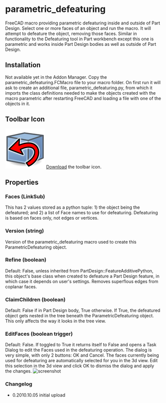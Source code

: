 # parametric_defeaturing
FreeCAD macro providing parametric defeaturing inside and outside of Part Design.  Select one or more faces of an object and run the macro.  It will attempt to defeature the object, removing those faces.  Similar in functionality to the Defeaturing tool in Part workbench except this one is parametric and works inside Part Design bodies as well as outside of Part Design.

## Installation
Not available yet in the Addon Manager.  Copy the parametric_defeaturing.FCMacro file to your macro folder.  On first run it will ask to create an additional file, parametric_defeaturing.py, from which it imports the class definitions needed to make the objects created with the macro parametric after restarting FreeCAD and loading a file with one of the objects in it.

## Toolbar Icon
<img src="parametric_defeaturing.svg" alt="toolbar icon"> <a href="parametric_defeaturing.svg">Download</a> the toolbar icon.

## Properties
### Faces (LinkSub)
This has 2 values stored as a python tuple: 1) the object being the defeatured; and 2) a list of Face names to use for defeaturing.  Defeaturing is based on faces only, not edges or vertices.

### Version (string)
Version of the parametric_defeaturing macro used to create this ParametricDefeaturing object.

### Refine (boolean)
Default: False, unless inherited from PartDesign::FeatureAdditivePython, this object's base class when created to defeature a Part Design feature, in which case it depends on user's settings.  Removes superflous edges from coplanar faces.

### ClaimChildren (boolean)
Default: False if in Part Design body, True otherwise.  If True, the defeatured object gets nested in the tree beneath the ParametricDefeaturing object.  This only affects the way it looks in the tree view.

### EditFaces (boolean trigger)
Default: False.  If toggled to True it returns itself to False and opens a Task Dialog to edit the Faces used in the defeaturing operation.  The dialog is very simple, with only 2 buttons: OK and Cancel.   The faces currently being used for defeaturing are automatically selected for you in the 3d view.  Edit this selection in the 3d view and click OK to dismiss the dialog and apply the changes.
<img src="parametric_defeaturing.scr" alt="screenshot">
### Changelog
* 0.2010.10.05 initial upload
